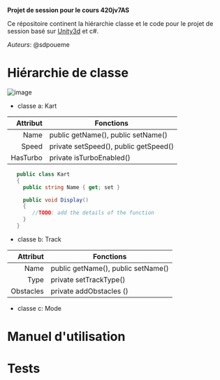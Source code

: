 **Projet de session pour le cours 420jv7AS**

Ce répositoire continent la hiérarchie classe et le code pour le projet de session basé sur [Unity3d](https://unity.com/products/unity-engine) et c#. 

*Auteurs*: @sdpoueme

# Hiérarchie de classe

![image](https://github.com/user-attachments/assets/868d5ee3-98cd-4600-afaf-b296dcad9836)


- classe a: Kart

| Attribut | Fonctions |
|---------:|-----------|
| Name | public getName(), public setName() |
| Speed | private setSpeed(), public getSpeed() |
| HasTurbo | private isTurboEnabled() |

```c#
   public class Kart
   {
     public string Name { get; set }

     public void Display()
     {
        //TODO: add the details of the function
     }
   }

```


- classe b: Track
  
| Attribut | Fonctions |
|---------:|-----------|
| Name | public getName(), public setName() |
| Type | private setTrackType() |
| Obstacles | private addObstacles () |

- classe c: Mode


# Manuel d'utilisation

# Tests



